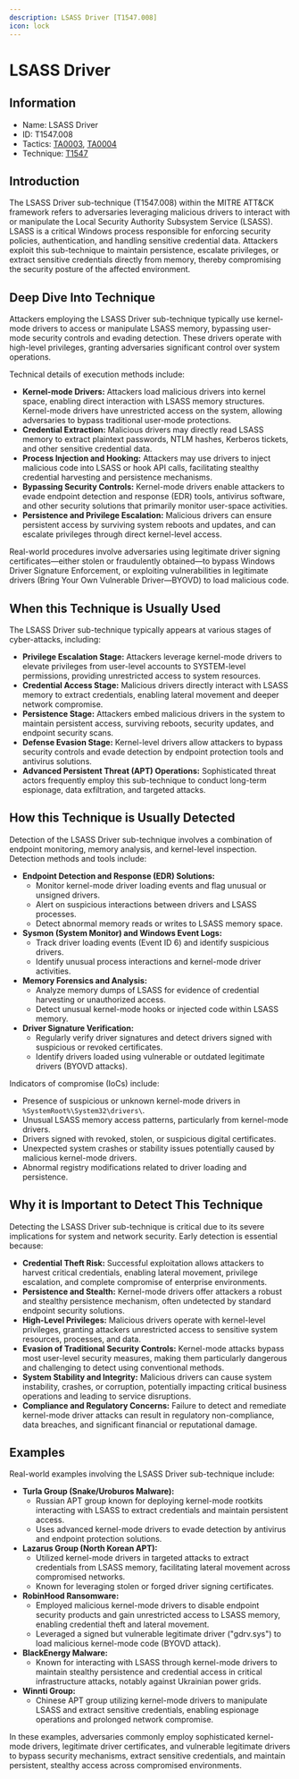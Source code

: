```yaml
---
description: LSASS Driver [T1547.008]
icon: lock
---
```


# LSASS Driver

## Information

* Name: LSASS Driver
* ID: T1547.008
* Tactics: [TA0003](../), [TA0004](../../ta0004/)
* Technique: [T1547](./)

## Introduction

The LSASS Driver sub-technique (T1547.008) within the MITRE ATT\&CK framework refers to adversaries leveraging malicious drivers to interact with or manipulate the Local Security Authority Subsystem Service (LSASS). LSASS is a critical Windows process responsible for enforcing security policies, authentication, and handling sensitive credential data. Attackers exploit this sub-technique to maintain persistence, escalate privileges, or extract sensitive credentials directly from memory, thereby compromising the security posture of the affected environment.

## Deep Dive Into Technique

Attackers employing the LSASS Driver sub-technique typically use kernel-mode drivers to access or manipulate LSASS memory, bypassing user-mode security controls and evading detection. These drivers operate with high-level privileges, granting adversaries significant control over system operations.

Technical details of execution methods include:

* **Kernel-mode Drivers:** Attackers load malicious drivers into kernel space, enabling direct interaction with LSASS memory structures. Kernel-mode drivers have unrestricted access on the system, allowing adversaries to bypass traditional user-mode protections.
* **Credential Extraction:** Malicious drivers may directly read LSASS memory to extract plaintext passwords, NTLM hashes, Kerberos tickets, and other sensitive credential data.
* **Process Injection and Hooking:** Attackers may use drivers to inject malicious code into LSASS or hook API calls, facilitating stealthy credential harvesting and persistence mechanisms.
* **Bypassing Security Controls:** Kernel-mode drivers enable attackers to evade endpoint detection and response (EDR) tools, antivirus software, and other security solutions that primarily monitor user-space activities.
* **Persistence and Privilege Escalation:** Malicious drivers can ensure persistent access by surviving system reboots and updates, and can escalate privileges through direct kernel-level access.

Real-world procedures involve adversaries using legitimate driver signing certificates—either stolen or fraudulently obtained—to bypass Windows Driver Signature Enforcement, or exploiting vulnerabilities in legitimate drivers (Bring Your Own Vulnerable Driver—BYOVD) to load malicious code.

## When this Technique is Usually Used

The LSASS Driver sub-technique typically appears at various stages of cyber-attacks, including:

* **Privilege Escalation Stage:** Attackers leverage kernel-mode drivers to elevate privileges from user-level accounts to SYSTEM-level permissions, providing unrestricted access to system resources.
* **Credential Access Stage:** Malicious drivers directly interact with LSASS memory to extract credentials, enabling lateral movement and deeper network compromise.
* **Persistence Stage:** Attackers embed malicious drivers in the system to maintain persistent access, surviving reboots, security updates, and endpoint security scans.
* **Defense Evasion Stage:** Kernel-level drivers allow attackers to bypass security controls and evade detection by endpoint protection tools and antivirus solutions.
* **Advanced Persistent Threat (APT) Operations:** Sophisticated threat actors frequently employ this sub-technique to conduct long-term espionage, data exfiltration, and targeted attacks.

## How this Technique is Usually Detected

Detection of the LSASS Driver sub-technique involves a combination of endpoint monitoring, memory analysis, and kernel-level inspection. Detection methods and tools include:

* **Endpoint Detection and Response (EDR) Solutions:**
  * Monitor kernel-mode driver loading events and flag unusual or unsigned drivers.
  * Alert on suspicious interactions between drivers and LSASS processes.
  * Detect abnormal memory reads or writes to LSASS memory space.
* **Sysmon (System Monitor) and Windows Event Logs:**
  * Track driver loading events (Event ID 6) and identify suspicious drivers.
  * Identify unusual process interactions and kernel-mode driver activities.
* **Memory Forensics and Analysis:**
  * Analyze memory dumps of LSASS for evidence of credential harvesting or unauthorized access.
  * Detect unusual kernel-mode hooks or injected code within LSASS memory.
* **Driver Signature Verification:**
  * Regularly verify driver signatures and detect drivers signed with suspicious or revoked certificates.
  * Identify drivers loaded using vulnerable or outdated legitimate drivers (BYOVD attacks).

Indicators of compromise (IoCs) include:

* Presence of suspicious or unknown kernel-mode drivers in `%SystemRoot%\System32\drivers\`.
* Unusual LSASS memory access patterns, particularly from kernel-mode drivers.
* Drivers signed with revoked, stolen, or suspicious digital certificates.
* Unexpected system crashes or stability issues potentially caused by malicious kernel-mode drivers.
* Abnormal registry modifications related to driver loading and persistence.

## Why it is Important to Detect This Technique

Detecting the LSASS Driver sub-technique is critical due to its severe implications for system and network security. Early detection is essential because:

* **Credential Theft Risk:** Successful exploitation allows attackers to harvest critical credentials, enabling lateral movement, privilege escalation, and complete compromise of enterprise environments.
* **Persistence and Stealth:** Kernel-mode drivers offer attackers a robust and stealthy persistence mechanism, often undetected by standard endpoint security solutions.
* **High-Level Privileges:** Malicious drivers operate with kernel-level privileges, granting attackers unrestricted access to sensitive system resources, processes, and data.
* **Evasion of Traditional Security Controls:** Kernel-mode attacks bypass most user-level security measures, making them particularly dangerous and challenging to detect using conventional methods.
* **System Stability and Integrity:** Malicious drivers can cause system instability, crashes, or corruption, potentially impacting critical business operations and leading to service disruptions.
* **Compliance and Regulatory Concerns:** Failure to detect and remediate kernel-mode driver attacks can result in regulatory non-compliance, data breaches, and significant financial or reputational damage.

## Examples

Real-world examples involving the LSASS Driver sub-technique include:

* **Turla Group (Snake/Uroburos Malware):**
  * Russian APT group known for deploying kernel-mode rootkits interacting with LSASS to extract credentials and maintain persistent access.
  * Uses advanced kernel-mode drivers to evade detection by antivirus and endpoint protection solutions.
* **Lazarus Group (North Korean APT):**
  * Utilized kernel-mode drivers in targeted attacks to extract credentials from LSASS memory, facilitating lateral movement across compromised networks.
  * Known for leveraging stolen or forged driver signing certificates.
* **RobinHood Ransomware:**
  * Employed malicious kernel-mode drivers to disable endpoint security products and gain unrestricted access to LSASS memory, enabling credential theft and lateral movement.
  * Leveraged a signed but vulnerable legitimate driver ("gdrv.sys") to load malicious kernel-mode code (BYOVD attack).
* **BlackEnergy Malware:**
  * Known for interacting with LSASS through kernel-mode drivers to maintain stealthy persistence and credential access in critical infrastructure attacks, notably against Ukrainian power grids.
* **Winnti Group:**
  * Chinese APT group utilizing kernel-mode drivers to manipulate LSASS and extract sensitive credentials, enabling espionage operations and prolonged network compromise.

In these examples, adversaries commonly employ sophisticated kernel-mode drivers, legitimate driver certificates, and vulnerable legitimate drivers to bypass security mechanisms, extract sensitive credentials, and maintain persistent, stealthy access across compromised environments.
